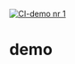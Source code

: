 [![CI-demo nr 1](https://github.com/rafalkkk/demo/actions/workflows/demo-01.yml/badge.svg)](https://github.com/rafalkkk/demo/actions/workflows/demo-01.yml)

# demo

